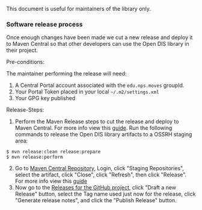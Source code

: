This document is useful for maintainers of the library only.

### Software release process

Once enough changes have been made we cut a new release and deploy it to Maven Central so that other developers can use the Open DIS library in their project.

Pre-conditions:

The maintainer performing the release will need:

1. A Central Portal account associated with the `edu.nps.moves` groupId.
2. Your Portal Token placed in your local `~/.m2/settings.xml`
3. Your GPG key published

Release-Steps:

1. Perform the Maven Release steps to cut the release and deploy to Maven Central. For more info view this [guide](https://central.sonatype.org/register/central-portal/). Run the following commands to release the Open DIS library artifacts to a OSSRH staging area:

```
$ mvn release:clean release:prepare
$ mvn release:perform
```

2. Go to [Maven Central Repository](https://central.sonatype.org/), Login, click "Staging Repositories", select the artifact, click "Close", click "Refresh", then click "Release". For more info view this [guide](https://central.sonatype.org/pages/releasing-the-deployment.html)
3. Now go to the [Releases for the GitHub project](https://github.com/open-dis/open-dis-java/releases), click "Draft a new Release" button, select the Tag name used just now for the release, click "Generate release notes", and click the "Publish Release" button.
